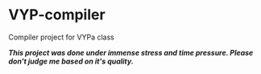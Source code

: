 # VYP-compiler
Compiler project for VYPa class

***This project was done under immense stress and time pressure. Please don't judge me based on it's quality.***
